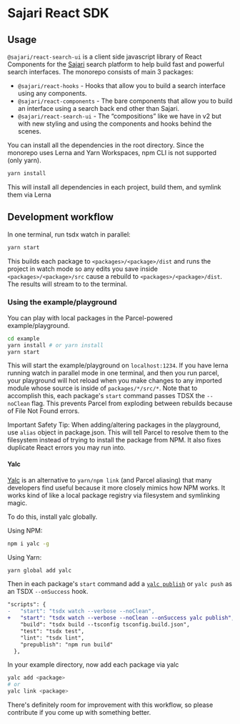 # Sajari React SDK

## Usage

`@sajari/react-search-ui` is a client side javascript library of React Components for the
[Sajari](https://www.sajari.com) search platform to help build fast and powerful search interfaces. The monorepo consists of main 3 packages:

- `@sajari/react-hooks` - Hooks that allow you to build a search interface using any components.
- `@sajari/react-components` - The bare components that allow you to build an interface using a search back end other than Sajari.
- `@sajari/react-search-ui` - The “compositions” like we have in v2 but with new styling and using the components and hooks behind the scenes.

You can install all the dependencies in the root directory. Since the monorepo uses Lerna and Yarn Workspaces, npm CLI is not supported (only yarn).

```sh
yarn install
```

This will install all dependencies in each project, build them, and symlink them via Lerna

## Development workflow

In one terminal, run tsdx watch in parallel:

```sh
yarn start
```

This builds each package to `<packages>/<package>/dist` and runs the project in watch mode so any edits you save inside `<packages>/<package>/src` cause a rebuild to `<packages>/<package>/dist`. The results will stream to to the terminal.

### Using the example/playground

You can play with local packages in the Parcel-powered example/playground.

```sh
cd example
yarn install # or yarn install
yarn start
```

This will start the example/playground on `localhost:1234`. If you have lerna running watch in parallel mode in one terminal, and then you run parcel, your playground will hot reload when you make changes to any imported module whose source is inside of `packages/*/src/*`. Note that to accomplish this, each package's `start` command passes TDSX the `--noClean` flag. This prevents Parcel from exploding between rebuilds because of File Not Found errors.

Important Safety Tip: When adding/altering packages in the playground, use `alias` object in package.json. This will tell Parcel to resolve them to the filesystem instead of trying to install the package from NPM. It also fixes duplicate React errors you may run into.

#### Yalc

[Yalc](https://github.com/whitecolor/yalc) is an alternative to `yarn/npm link` (and Parcel aliasing) that many developers find useful because it more closely mimics how NPM works. It works kind of like a local package registry via filesystem and symlinking magic.

To do this, install yalc globally.

Using NPM:

```sh
npm i yalc -g
```

Using Yarn:

```sh
yarn global add yalc
```

Then in each package's `start` command add a [`yalc publish`](https://github.com/whitecolor/yalc#publish) or `yalc push` as an TSDX `--onSuccess` hook.

```diff
"scripts": {
-   "start": "tsdx watch --verbose --noClean",
+   "start": "tsdx watch --verbose --noClean --onSuccess yalc publish",
    "build": "tsdx build --tsconfig tsconfig.build.json",
    "test": "tsdx test",
    "lint": "tsdx lint",
    "prepublish": "npm run build"
  },
```

In your example directory, now add each package via yalc

```sh
yalc add <package>
# or
yalc link <package>
```

There's definitely room for improvement with this workflow, so please contribute if you come up with something better.
